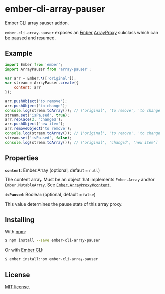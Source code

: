 # ember-cli-array-pauser

Ember CLI array pauser addon.

`ember-cli-array-pauser` exposes an [Ember][ember] [ArrayProxy][proxy] subclass
which can be paused and resumed.

## Example

```js
import Ember from 'ember';
import ArrayPauser from 'array-pauser';

var arr = Ember.A(['original']);
var stream = ArrayPauser.create({
	content: arr
});

arr.pushObject('to remove');
arr.pushObject('to change');
console.log(stream.toArray()); // ['original', 'to remove', 'to change']
stream.set('isPaused', true);
arr.replace(2, 'changed');
arr.pushObject('new item');
arr.removeObject('to remove');
console.log(stream.toArray()); // ['original', 'to remove', 'to change']
stream.set('isPaused', false);
console.log(stream.toArray()); // ['original', 'changed', 'new item']
```

## Properties

**`content`**: Ember.Array (optional, default = `null`)

The content array. Must be an object that implements `Ember.Array` and/or
`Ember.MutableArray`. See [`Ember.ArrayProxy#content`][content].

**`isPaused`**: Boolean (optional, default = `false`)

This value determines the pause state of this array proxy.

## Installing

With [npm][npm]:

```sh
$ npm install --save ember-cli-array-pauser
```

Or with [Ember CLI][cli]:

```sh
$ ember install:npm ember-cli-array-pauser
```

## License

[MIT license](LICENSE.md).

[ember]: http://emberjs.com/
[proxy]: http://emberjs.com/api/classes/Ember.ArrayProxy.html
[slice]: https://github.com/j-/ember-cli-array-slice
[content]: http://emberjs.com/api/classes/Ember.ArrayProxy.html#property_content
[npm]: https://www.npmjs.com/
[cli]: http://www.ember-cli.com/

